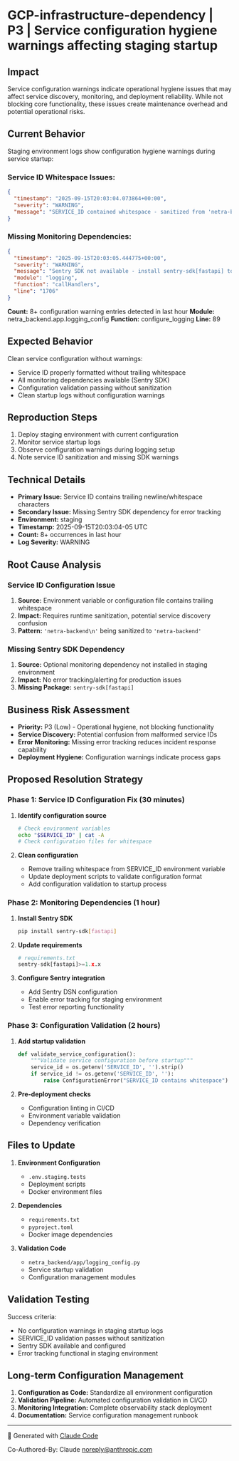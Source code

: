 # GCP-infrastructure-dependency | P3 | Service configuration hygiene warnings affecting staging startup

## Impact
Service configuration warnings indicate operational hygiene issues that may affect service discovery, monitoring, and deployment reliability. While not blocking core functionality, these issues create maintenance overhead and potential operational risks.

## Current Behavior
Staging environment logs show configuration hygiene warnings during service startup:

### Service ID Whitespace Issues:
```json
{
  "timestamp": "2025-09-15T20:03:04.073864+00:00",
  "severity": "WARNING",
  "message": "SERVICE_ID contained whitespace - sanitized from 'netra-backend\\n' to 'netra-backend'"
}
```

### Missing Monitoring Dependencies:
```json
{
  "timestamp": "2025-09-15T20:03:05.444775+00:00",
  "severity": "WARNING",
  "message": "Sentry SDK not available - install sentry-sdk[fastapi] to enable error tracking",
  "module": "logging",
  "function": "callHandlers",
  "line": "1706"
}
```

**Count:** 8+ configuration warning entries detected in last hour
**Module:** netra_backend.app.logging_config
**Function:** configure_logging
**Line:** 89

## Expected Behavior
Clean service configuration without warnings:
- Service ID properly formatted without trailing whitespace
- All monitoring dependencies available (Sentry SDK)
- Configuration validation passing without sanitization
- Clean startup logs without configuration warnings

## Reproduction Steps
1. Deploy staging environment with current configuration
2. Monitor service startup logs
3. Observe configuration warnings during logging setup
4. Note service ID sanitization and missing SDK warnings

## Technical Details
- **Primary Issue:** Service ID contains trailing newline/whitespace characters
- **Secondary Issue:** Missing Sentry SDK dependency for error tracking
- **Environment:** staging
- **Timestamp:** 2025-09-15T20:03:04-05 UTC
- **Count:** 8+ occurrences in last hour
- **Log Severity:** WARNING

## Root Cause Analysis

### Service ID Configuration Issue
1. **Source:** Environment variable or configuration file contains trailing whitespace
2. **Impact:** Requires runtime sanitization, potential service discovery confusion
3. **Pattern:** `'netra-backend\n'` being sanitized to `'netra-backend'`

### Missing Sentry SDK Dependency
1. **Source:** Optional monitoring dependency not installed in staging environment
2. **Impact:** No error tracking/alerting for production issues
3. **Missing Package:** `sentry-sdk[fastapi]`

## Business Risk Assessment
- **Priority:** P3 (Low) - Operational hygiene, not blocking functionality
- **Service Discovery:** Potential confusion from malformed service IDs
- **Error Monitoring:** Missing error tracking reduces incident response capability
- **Deployment Hygiene:** Configuration warnings indicate process gaps

## Proposed Resolution Strategy

### Phase 1: Service ID Configuration Fix (30 minutes)
1. **Identify configuration source**
   ```bash
   # Check environment variables
   echo "$SERVICE_ID" | cat -A
   # Check configuration files for whitespace
   ```

2. **Clean configuration**
   - Remove trailing whitespace from SERVICE_ID environment variable
   - Update deployment scripts to validate configuration format
   - Add configuration validation to startup process

### Phase 2: Monitoring Dependencies (1 hour)
1. **Install Sentry SDK**
   ```bash
   pip install sentry-sdk[fastapi]
   ```

2. **Update requirements**
   ```python
   # requirements.txt
   sentry-sdk[fastapi]>=1.x.x
   ```

3. **Configure Sentry integration**
   - Add Sentry DSN configuration
   - Enable error tracking for staging environment
   - Test error reporting functionality

### Phase 3: Configuration Validation (2 hours)
1. **Add startup validation**
   ```python
   def validate_service_configuration():
       """Validate service configuration before startup"""
       service_id = os.getenv('SERVICE_ID', '').strip()
       if service_id != os.getenv('SERVICE_ID', ''):
           raise ConfigurationError("SERVICE_ID contains whitespace")
   ```

2. **Pre-deployment checks**
   - Configuration linting in CI/CD
   - Environment variable validation
   - Dependency verification

## Files to Update
1. **Environment Configuration**
   - `.env.staging.tests`
   - Deployment scripts
   - Docker environment files

2. **Dependencies**
   - `requirements.txt`
   - `pyproject.toml`
   - Docker image dependencies

3. **Validation Code**
   - `netra_backend/app/logging_config.py`
   - Service startup validation
   - Configuration management modules

## Validation Testing
Success criteria:
- No configuration warnings in staging startup logs
- SERVICE_ID validation passes without sanitization
- Sentry SDK available and configured
- Error tracking functional in staging environment

## Long-term Configuration Management
1. **Configuration as Code:** Standardize all environment configuration
2. **Validation Pipeline:** Automated configuration validation in CI/CD
3. **Monitoring Integration:** Complete observability stack deployment
4. **Documentation:** Service configuration management runbook

---
🤖 Generated with [Claude Code](https://claude.ai/code)

Co-Authored-By: Claude <noreply@anthropic.com>